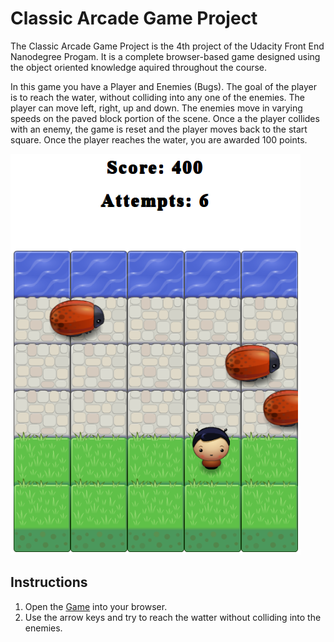 # Classic Arcade Game Project

The Classic Arcade Game Project is the 4th project of the Udacity Front End Nanodegree Progam. It is a complete browser-based game designed using the object oriented knowledge aquired throughout the course.

In this game you have a Player and Enemies (Bugs). The goal of the player is to reach the water, without colliding into any one of the enemies. The player can move left, right, up and down. The enemies move in varying speeds on the paved block portion of the scene. Once a the player collides with an enemy, the game is reset and the player moves back to the start square. Once the player reaches the water, you are awarded 100 points.

![Alt text](images/ArcadeGame.png "Screenshot of the game")

## Instructions

1. Open the [Game](https://avnikolaou.github.io/Classic-Arcade-Game-Clone/) into your browser.
1. Use the arrow keys and try to reach the watter without colliding into the enemies.
